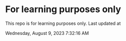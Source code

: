 # For learning purposes only
This repo is for learning purposes only.
Last updated at

Wednesday, August 9, 2023 7:32:16 AM

